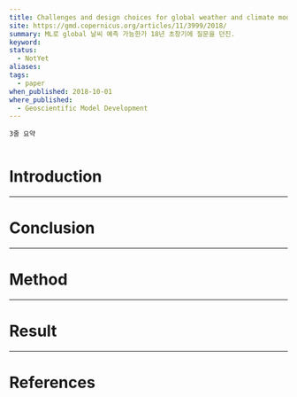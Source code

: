 ```yaml
---
title: Challenges and design choices for global weather and climate models based on machine learning
site: https://gmd.copernicus.org/articles/11/3999/2018/
summary: ML로 global 날씨 예측 가능한가 18년 초창기에 질문을 던진.
keyword: 
status:
  - NotYet
aliases: 
tags:
  - paper
when_published: 2018-10-01
where_published:
  - Geoscientific Model Development
---
```

```ad-summary
3줄 요약
```

```ad-abstract

```

# Introduction

---
# Conclusion

---
# Method

---
# Result

---
# References
